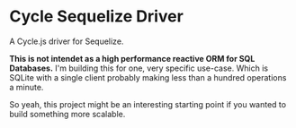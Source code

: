 # Cycle Sequelize Driver

A Cycle.js driver for Sequelize.

**This is not intendet as a high performance reactive ORM for SQL Databases.** I'm building this for one, very specific use-case. Which is SQLite with a single client probably making less than a hundred operations a minute.

So yeah, this project might be an interesting starting point if you wanted to build something more scalable.

